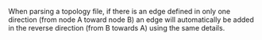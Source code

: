 

When parsing a topology file, if there is an edge defined in only one direction (from node A toward node B) an edge will automatically be added in the reverse direction (from B towards A) using the same details.

